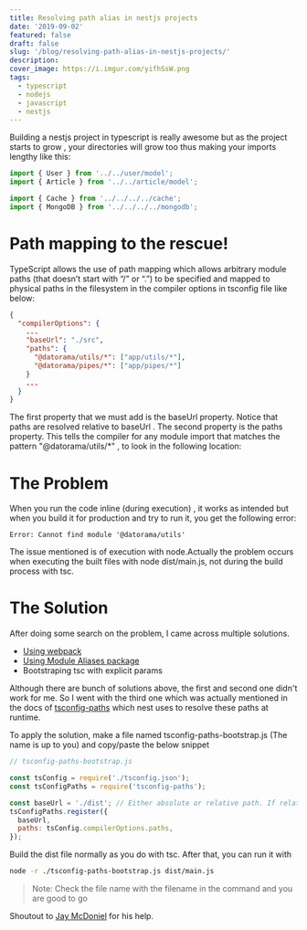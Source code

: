 ```yaml
---
title: Resolving path alias in nestjs projects
date: '2019-09-02'
featured: false
draft: false
slug: '/blog/resolving-path-alias-in-nestjs-projects/'
description:
cover_image: https://i.imgur.com/yifhSsW.png
tags:
  - typescript
  - nodejs
  - javascript
  - nestjs
---
```


Building a nestjs project in typescript is really awesome but as the project starts to grow , your directories will grow too thus making your imports lengthy like this:

```javascript
import { User } from '../../user/model';
import { Article } from '../../article/model';

import { Cache } from '../../../../cache';
import { MongoDB } from '../../../../mongodb';
```

# Path mapping to the rescue!

TypeScript allows the use of path mapping which allows arbitrary module paths (that doesn’t start with “/” or “.”) to be specified and mapped to physical paths in the filesystem in the compiler options in tsconfig file like below:

```json
{
  "compilerOptions": {
    ...
    "baseUrl": "./src",
    "paths": {
      "@datorama/utils/*": ["app/utils/*"],
      "@datorama/pipes/*": ["app/pipes/*"]
    }
    ...
  }
}
```

The first property that we must add is the baseUrl property. Notice that paths are resolved relative to baseUrl .
The second property is the paths property. This tells the compiler for any module import that matches the pattern "@datorama/utils/\*" , to look in the following location:

# The Problem

When you run the code inline (during execution) , it works as intended but when you build it for production and try to run it, you get the following error:

```
Error: Cannot find module '@datorama/utils'
```

The issue mentioned is of execution with node.Actually the problem occurs when executing the built files with node dist/main.js, not during the build process with tsc.

# The Solution

After doing some search on the problem, I came across multiple solutions.

- [Using webpack](https://github.com/dividab/tsconfig-paths-webpack-plugin)
- [Using Module Aliases package](https://medium.com/@caludio/how-to-use-module-path-aliases-in-visual-studio-typescript-and-javascript-e7851df8eeaa)
- Bootstraping tsc with explicit params

Although there are bunch of solutions above, the first and second one didn't work for me. So I went with the third one which was actually mentioned in the docs of [tsconfig-paths](https://github.com/dividab/tsconfig-paths) which nest uses to resolve these paths at runtime.

To apply the solution, make a file named tsconfig-paths-bootstrap.js (The name is up to you) and copy/paste the below snippet

```javascript
// tsconfig-paths-bootstrap.js

const tsConfig = require('./tsconfig.json');
const tsConfigPaths = require('tsconfig-paths');

const baseUrl = './dist'; // Either absolute or relative path. If relative it's resolved to current working directory.
tsConfigPaths.register({
  baseUrl,
  paths: tsConfig.compilerOptions.paths,
});
```

Build the dist file normally as you do with tsc. After that, you can run it with

```sh
node -r ./tsconfig-paths-bootstrap.js dist/main.js
```

> Note: Check the file name with the filename in the command and you are good to go

Shoutout to [Jay McDoniel](https://github.com/jmcdo29) for his help.
